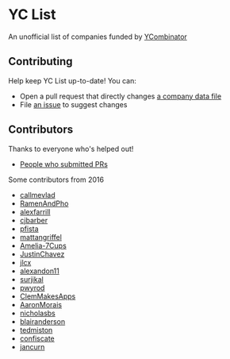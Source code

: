 # YC List

An unofficial list of companies funded by [YCombinator](http://www.ycombinator.com/)


## Contributing

Help keep YC List up-to-date! You can:

* Open a pull request that directly changes [a company data file](https://github.com/linrock/yclist/tree/master/companies)
* File [an issue](https://github.com/linrock/yclist) to suggest changes


## Contributors

Thanks to everyone who's helped out!

- [People who submitted PRs](https://github.com/linrock/yclist/graphs/contributors)

Some contributors from 2016

- [callmevlad](https://github.com/callmevlad)
- [RamenAndPho](https://github.com/RamenAndPho)
- [alexfarrill](https://github.com/alexfarrill)
- [cjbarber](https://github.com/cjbarber)
- [pfista](https://github.com/pfista)
- [mattangriffel](https://github.com/mattangriffel)
- [Amelia-7Cups](https://github.com/Amelia-7Cups)
- [JustinChavez](https://github.com/JustinChavez)
- [jlcx](https://github.com/jlcx)
- [alexandon11](https://github.com/alexandon11)
- [surjikal](https://github.com/surjikal)
- [pwyrod](https://github.com/pwyrod)
- [ClemMakesApps](https://github.com/ClemMakesApps)
- [AaronMorais](https://github.com/AaronMorais)
- [nicholasbs](https://github.com/nicholasbs)
- [blairanderson](https://github.com/blairanderson)
- [tedmiston](https://github.com/tedmiston)
- [confiscate](https://github.com/confiscate)
- [jancurn](https://github.com/jancurn)
